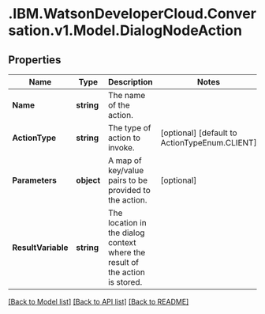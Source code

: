 # .IBM.WatsonDeveloperCloud.Conversation.v1.Model.DialogNodeAction
## Properties

Name | Type | Description | Notes
------------ | ------------- | ------------- | -------------
**Name** | **string** | The name of the action. | 
**ActionType** | **string** | The type of action to invoke. | [optional] [default to ActionTypeEnum.CLIENT]
**Parameters** | **object** | A map of key/value pairs to be provided to the action. | [optional] 
**ResultVariable** | **string** | The location in the dialog context where the result of the action is stored. | 

[[Back to Model list]](../README.md#documentation-for-models) [[Back to API list]](../README.md#documentation-for-api-endpoints) [[Back to README]](../README.md)

